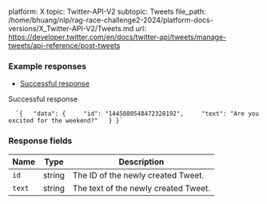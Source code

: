 platform: X
topic: Twitter-API-V2
subtopic: Tweets
file_path: /home/bhuang/nlp/rag-race-challenge2-2024/platform-docs-versions/X_Twitter-API-V2/Tweets.md
url: https://developer.twitter.com/en/docs/twitter-api/tweets/manage-tweets/api-reference/post-tweets

### Example responses

* [Successful response](#tab0)

Successful response

      `{   "data": {     "id": "1445880548472328192",     "text": "Are you excited for the weekend?"   } }`
    

### Response fields

| Name | Type | Description |
| --- | --- | --- |
| `id` | string | The ID of the newly created Tweet. |
| `text` | string | The text of the newly created Tweet. |